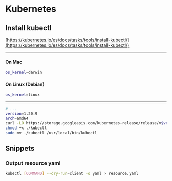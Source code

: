 # Kubernetes

## Install kubectl

[https://kubernetes.io/es/docs/tasks/tools/install-kubectl/](https://kubernetes.io/es/docs/tasks/tools/install-kubectl/)

---
#### On Mac
```sh
os_kernel=darwin
```
#### On Linux (Debian)
```sh
os_kernel=linux
```
---

```sh
# ...
version=1.20.9
arch=amd64
curl -LO https://storage.googleapis.com/kubernetes-release/release/v$version/bin/$os_kernel/$arch/kubectl
chmod +x ./kubectl
sudo mv ./kubectl /usr/local/bin/kubectl
```

## Snippets

### Output resource yaml

```sh
kubectl [COMMAND] --dry-run=client -o yaml > resource.yaml
```
